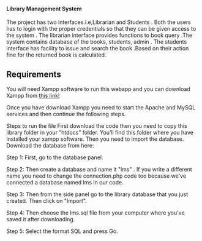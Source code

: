 #### Library Management System 

The project has two interfaces.i.e,Librarian and Students .
Both the users has to  login with the proper credentials so that they can be given access to the system . 
The librarian interface provides functions to  book query .The system contains  database of the books, students, admin . 
The students interface has facility to issue and search the book .Based on their action fine for the  returned book is calculated.

## Requirements
You will need Xampp software to run this webapp and you can download Xampp from [this link!](https://www.apachefriends.org/index.html)

Once you have download Xampp you need to start the Apache and MySQL services and then continue the following steps.


Steps to run the file 
First download the code then you need to copy this library folder in your “htdocs” folder. You’ll find this folder where you have installed your xampp software.
Then you need to import the database. Download the database from here:

Step 1:
First, go to the database panel.

Step 2:
Then create a database and name it  "lms" . If you write a different name you need to change the connection.php code too because we've connected a database named lms in our code.

Step 3:
Then from the side panel go to the library database that you just created. Then click on "Import".

Step 4:
Then choose the lms.sql file from your computer where you've saved it after downloading.

Step 5: 
Select the format SQL and press Go.



